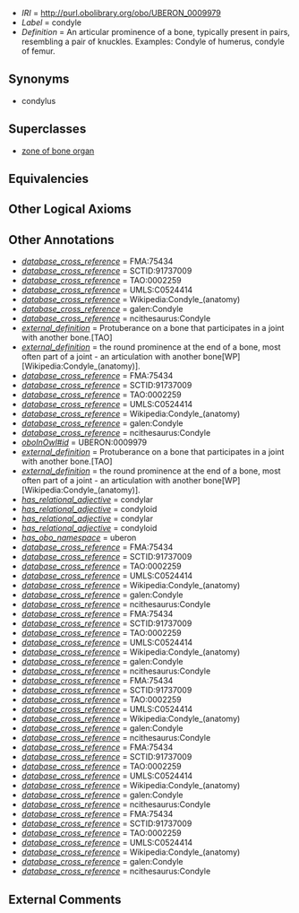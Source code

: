  * *IRI* = http://purl.obolibrary.org/obo/UBERON_0009979
 * *Label* = condyle
 * *Definition* = An articular prominence of a bone, typically present in pairs, resembling a pair of knuckles. Examples: Condyle of humerus, condyle of femur.

## Synonyms

 * condylus

## Superclasses

 * [zone of bone organ](../../UBERON/13/UBERON_0005913.md)

## Equivalencies


## Other Logical Axioms


## Other Annotations

 * *[database_cross_reference](../../ef/oboInOwl#hasDbXref.md)* = FMA:75434
 * *[database_cross_reference](../../ef/oboInOwl#hasDbXref.md)* = SCTID:91737009
 * *[database_cross_reference](../../ef/oboInOwl#hasDbXref.md)* = TAO:0002259
 * *[database_cross_reference](../../ef/oboInOwl#hasDbXref.md)* = UMLS:C0524414
 * *[database_cross_reference](../../ef/oboInOwl#hasDbXref.md)* = Wikipedia:Condyle_(anatomy)
 * *[database_cross_reference](../../ef/oboInOwl#hasDbXref.md)* = galen:Condyle
 * *[database_cross_reference](../../ef/oboInOwl#hasDbXref.md)* = ncithesaurus:Condyle
 * *[external_definition](../../UBPROP/01/UBPROP_0000001.md)* = Protuberance on a bone that participates in a joint with another bone.[TAO]
 * *[external_definition](../../UBPROP/01/UBPROP_0000001.md)* = the round prominence at the end of a bone, most often part of a joint - an articulation with another bone[WP][Wikipedia:Condyle_(anatomy)].
 * *[database_cross_reference](../../ef/oboInOwl#hasDbXref.md)* = FMA:75434
 * *[database_cross_reference](../../ef/oboInOwl#hasDbXref.md)* = SCTID:91737009
 * *[database_cross_reference](../../ef/oboInOwl#hasDbXref.md)* = TAO:0002259
 * *[database_cross_reference](../../ef/oboInOwl#hasDbXref.md)* = UMLS:C0524414
 * *[database_cross_reference](../../ef/oboInOwl#hasDbXref.md)* = Wikipedia:Condyle_(anatomy)
 * *[database_cross_reference](../../ef/oboInOwl#hasDbXref.md)* = galen:Condyle
 * *[database_cross_reference](../../ef/oboInOwl#hasDbXref.md)* = ncithesaurus:Condyle
 * *[oboInOwl#id](../../id/oboInOwl#id.md)* = UBERON:0009979
 * *[external_definition](../../UBPROP/01/UBPROP_0000001.md)* = Protuberance on a bone that participates in a joint with another bone.[TAO]
 * *[external_definition](../../UBPROP/01/UBPROP_0000001.md)* = the round prominence at the end of a bone, most often part of a joint - an articulation with another bone[WP][Wikipedia:Condyle_(anatomy)].
 * *[has_relational_adjective](../../UBPROP/07/UBPROP_0000007.md)* = condylar
 * *[has_relational_adjective](../../UBPROP/07/UBPROP_0000007.md)* = condyloid
 * *[has_relational_adjective](../../UBPROP/07/UBPROP_0000007.md)* = condylar
 * *[has_relational_adjective](../../UBPROP/07/UBPROP_0000007.md)* = condyloid
 * *[has_obo_namespace](../../ce/oboInOwl#hasOBONamespace.md)* = uberon
 * *[database_cross_reference](../../ef/oboInOwl#hasDbXref.md)* = FMA:75434
 * *[database_cross_reference](../../ef/oboInOwl#hasDbXref.md)* = SCTID:91737009
 * *[database_cross_reference](../../ef/oboInOwl#hasDbXref.md)* = TAO:0002259
 * *[database_cross_reference](../../ef/oboInOwl#hasDbXref.md)* = UMLS:C0524414
 * *[database_cross_reference](../../ef/oboInOwl#hasDbXref.md)* = Wikipedia:Condyle_(anatomy)
 * *[database_cross_reference](../../ef/oboInOwl#hasDbXref.md)* = galen:Condyle
 * *[database_cross_reference](../../ef/oboInOwl#hasDbXref.md)* = ncithesaurus:Condyle
 * *[database_cross_reference](../../ef/oboInOwl#hasDbXref.md)* = FMA:75434
 * *[database_cross_reference](../../ef/oboInOwl#hasDbXref.md)* = SCTID:91737009
 * *[database_cross_reference](../../ef/oboInOwl#hasDbXref.md)* = TAO:0002259
 * *[database_cross_reference](../../ef/oboInOwl#hasDbXref.md)* = UMLS:C0524414
 * *[database_cross_reference](../../ef/oboInOwl#hasDbXref.md)* = Wikipedia:Condyle_(anatomy)
 * *[database_cross_reference](../../ef/oboInOwl#hasDbXref.md)* = galen:Condyle
 * *[database_cross_reference](../../ef/oboInOwl#hasDbXref.md)* = ncithesaurus:Condyle
 * *[database_cross_reference](../../ef/oboInOwl#hasDbXref.md)* = FMA:75434
 * *[database_cross_reference](../../ef/oboInOwl#hasDbXref.md)* = SCTID:91737009
 * *[database_cross_reference](../../ef/oboInOwl#hasDbXref.md)* = TAO:0002259
 * *[database_cross_reference](../../ef/oboInOwl#hasDbXref.md)* = UMLS:C0524414
 * *[database_cross_reference](../../ef/oboInOwl#hasDbXref.md)* = Wikipedia:Condyle_(anatomy)
 * *[database_cross_reference](../../ef/oboInOwl#hasDbXref.md)* = galen:Condyle
 * *[database_cross_reference](../../ef/oboInOwl#hasDbXref.md)* = ncithesaurus:Condyle
 * *[database_cross_reference](../../ef/oboInOwl#hasDbXref.md)* = FMA:75434
 * *[database_cross_reference](../../ef/oboInOwl#hasDbXref.md)* = SCTID:91737009
 * *[database_cross_reference](../../ef/oboInOwl#hasDbXref.md)* = TAO:0002259
 * *[database_cross_reference](../../ef/oboInOwl#hasDbXref.md)* = UMLS:C0524414
 * *[database_cross_reference](../../ef/oboInOwl#hasDbXref.md)* = Wikipedia:Condyle_(anatomy)
 * *[database_cross_reference](../../ef/oboInOwl#hasDbXref.md)* = galen:Condyle
 * *[database_cross_reference](../../ef/oboInOwl#hasDbXref.md)* = ncithesaurus:Condyle
 * *[database_cross_reference](../../ef/oboInOwl#hasDbXref.md)* = FMA:75434
 * *[database_cross_reference](../../ef/oboInOwl#hasDbXref.md)* = SCTID:91737009
 * *[database_cross_reference](../../ef/oboInOwl#hasDbXref.md)* = TAO:0002259
 * *[database_cross_reference](../../ef/oboInOwl#hasDbXref.md)* = UMLS:C0524414
 * *[database_cross_reference](../../ef/oboInOwl#hasDbXref.md)* = Wikipedia:Condyle_(anatomy)
 * *[database_cross_reference](../../ef/oboInOwl#hasDbXref.md)* = galen:Condyle
 * *[database_cross_reference](../../ef/oboInOwl#hasDbXref.md)* = ncithesaurus:Condyle

## External Comments

